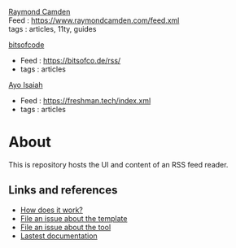 [Raymond Camden](https://www.raymondcamden.com)  
Feed :  https://www.raymondcamden.com/feed.xml   
tags : articles, 11ty, guides

[bitsofcode](https://bitsofco.de)
- Feed : https://bitsofco.de/rss/
- tags : articles

[Ayo Isaiah](https://freshman.tech)
- Feed : https://freshman.tech/index.xml
- tags : articles



# About

This is repository hosts the UI and content of an RSS feed reader.

## Links and references

- [How does it work?](https://github.com/osmoscraft/osmosfeed#osmosfeed)
- [File an issue about the template](https://github.com/osmoscraft/osmosfeed-template)
- [File an issue about the tool](https://github.com/osmoscraft/osmosfeed)
- [Lastest documentation](https://github.com/osmoscraft/osmosfeed)
